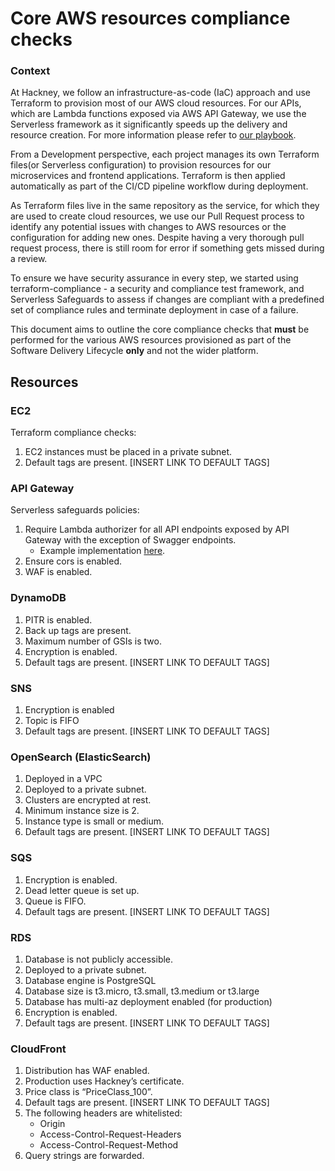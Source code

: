 # Core AWS resources compliance checks

### Context
At Hackney, we follow an infrastructure-as-code (IaC) approach and use Terraform to provision most of our AWS cloud resources. For our APIs, which are Lambda functions exposed via AWS API Gateway, we use the Serverless framework as it significantly speeds up the delivery and resource creation.  For more information please refer to [our playbook](../../api-playbook/).

From a Development perspective, each project manages its own Terraform files(or Serverless configuration) to provision resources for our microservices and frontend applications. Terraform is then applied automatically as part of the CI/CD pipeline workflow during deployment.

As Terraform files live in the same repository as the service, for which they are used to create cloud resources, we use our Pull Request process to identify any potential issues with changes to AWS resources or the configuration for adding new ones. Despite having a very thorough pull request process, there is still room for error if something gets missed during a review.

To ensure we have security assurance in every step, we started using terraform-compliance -  a security and compliance test framework, and Serverless Safeguards to assess if changes are compliant with a predefined set of compliance rules and terminate deployment in case of a failure.

This document aims to outline the core compliance checks that **must** be performed for the various AWS resources provisioned as part of the Software Delivery Lifecycle **only** and not the wider platform.


## Resources

### EC2
Terraform compliance checks:
1. EC2 instances must be placed in a private subnet.
2. Default tags are present. [INSERT LINK TO DEFAULT TAGS]

### API Gateway
Serverless safeguards policies:
1. Require Lambda authorizer for all API endpoints exposed by API Gateway with the exception of Swagger endpoints.
    -  Example implementation [here](https://github.com/LBHackney-IT/asset-information-api/pull/51/files).
2. Ensure cors is enabled.
3. WAF is enabled.

### DynamoDB
1. PITR is enabled.
2. Back up tags are present.
3. Maximum number of GSIs is two.
4. Encryption is enabled.
5. Default tags are present. [INSERT LINK TO DEFAULT TAGS]

### SNS
1. Encryption is enabled
2. Topic is FIFO
3. Default tags are present. [INSERT LINK TO DEFAULT TAGS]

### OpenSearch (ElasticSearch)
1. Deployed in a VPC
2. Deployed to a private subnet.
3. Clusters are encrypted at rest.
4. Minimum instance size is 2.
5. Instance type is small or medium.
6. Default tags are present. [INSERT LINK TO DEFAULT TAGS]

### SQS
1. Encryption is enabled.
2. Dead letter queue is set up.
3. Queue is FIFO.
4. Default tags are present. [INSERT LINK TO DEFAULT TAGS]

### RDS
1. Database is not publicly accessible.
2. Deployed to a private subnet.
3. Database engine is PostgreSQL
4. Database size is t3.micro, t3.small, t3.medium or t3.large
5. Database has multi-az deployment enabled (for production)
6. Encryption is enabled.
7. Default tags are present. [INSERT LINK TO DEFAULT TAGS]

### CloudFront
1. Distribution has WAF enabled.
2. Production uses Hackney’s certificate.
3. Price class is “PriceClass_100”.
4. Default tags are present. [INSERT LINK TO DEFAULT TAGS]
5. The following headers are whitelisted:
    - Origin
    - Access-Control-Request-Headers
    - Access-Control-Request-Method
6. Query strings are forwarded.


